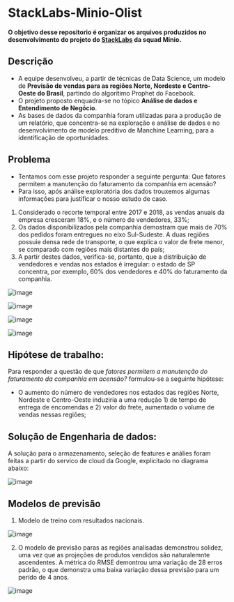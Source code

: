 # StackLabs-Minio-Olist
**O objetivo desse repositorio é organizar os arquivos produzidos no desenvolvimento do projeto do [StackLabs](https://github.com/HenriqueSantos0/StackLabs-Minio-Olist/blob/main/Projeto%20-%20Stack%20Labs.pdf) da squad Minio.**

## Descrição
- A equipe desenvolveu, a partir de técnicas de Data Science, um modelo de **Previsão de vendas para as regiões Norte, Nordeste e Centro-Oeste do Brasil**, partindo do algorítimo Prophet do Facebook.
- O projeto proposto enquadra-se no tópico **Análise de dados e Entendimento de Negócio**. 
- As bases de dados da companhia foram utilizadas para a produção de um relatório, que concentra-se na exploração e análise de dados e no desenvolvimento de modelo preditivo de Manchine Learning, para a identificação de oportunidades.

## Problema
- Tentamos com esse projeto responder a seguinte pergunta: Que fatores permitem a manutenção do faturamento da companhia em acensão?
- Para isso, após análise exploratória dos dados trouxemos algumas informações para justificar o nosso estudo de caso.
1. Considerado o recorte temporal entre 2017 e 2018, as vendas anuais da empresa cresceram 18%, e o número de vendedores, 33%;
2. Os dados disponibilizados pela companhia demostram que mais de 70% dos pedidos foram entregues no eixo Sul-Sudeste. A duas regiões possuie densa rede de transporte, o que  explica o valor de frete menor, se comparado com regiões mais distantes do país;
3. A partir destes dados, verifica-se, portanto, que a distribuição de vendedores e vendas nos estados é irregular: o estado de SP concentra, por exemplo, 60% dos vendedores e 40% do faturamento da companhia.

![image](https://user-images.githubusercontent.com/89212899/151978158-16452e70-82c5-43ce-b232-b89f523f527b.png)

![image](https://user-images.githubusercontent.com/89212899/151978197-07e7ab4e-f6c6-4a90-a663-2b89ba09ce3f.png)

![image](https://user-images.githubusercontent.com/89212899/151978229-6cd7ac1e-d784-420e-a7d3-cf06bd8f731d.png)

![image](https://user-images.githubusercontent.com/89212899/151978252-629c8e58-b037-412c-99a3-5fd5c1125781.png)

## Hipótese de trabalho:
Para responder a questão de que *fatores permitem a manutenção do faturamento da companhia em acensão?* formulou-se a seguinte hipótese:

- O aumento do número de vendedores nos estados das regiões Norte, Nordeste e Centro-Oeste induziria a uma redução 1) de tempo de entrega de encomendas e 2) valor do frete, aumentado o volume de vendas nessas regiões;

## Solução de Engenharia de dados:

A solução para o armazenamento, seleção de features e análies foram feitas a partir do servico de cloud da Google, explicitado no diagrama abaixo:

![image]()

## Modelos de previsão

1) Modelo de treino com resultados nacionais.

![image](https://user-images.githubusercontent.com/89212899/151978392-d521fc1c-c4cf-4cf3-8569-174aaab404c0.png)

2) O modelo de previsão paras as regiões analisadas demonstrou solidez, uma vez que as projeções de produtos vendidos são naturalemnte ascendentes. A métrica do RMSE demontrou uma variação de 28 erros padrão, o que demonstra uma baixa variação dessa previsão para um perído de 4 anos.

![image](https://user-images.githubusercontent.com/89212899/151978423-069f1bcd-2377-422a-a18f-d45bfb70f621.png)

